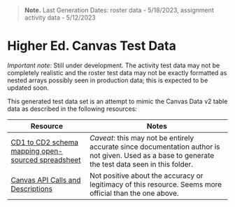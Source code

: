 > **Note.** Last Generation Dates: roster data - 5/18/2023, assignment activity data - 5/12/2023
> 

# Higher Ed. Canvas Test Data

<em>Important note</em>: Still under development. The activity test data may not be completely realistic and the roster test data may not be exactly formatted as nested arrays possibly seen in production data; this is expected to be updated soon.

This generated test data set is an attempt to mimic the Canvas Data v2 table data as described in the following resources:

| Resource | Notes |
| -------- | -------- |
| [CD1 to CD2 schema mapping open-sourced spreadsheet](https://docs.google.com/spreadsheets/d/1kqCXAD9K45L0QeEtbuuMAFp2fW8o0oC8EBzJf58SjrY/edit#gid=527545099) | <em>Caveat</em>: this may not be entirely accurate since documentation author is not given. Used as a base to generate the test data seen in this folder. |
| [Canvas API Calls and Descriptions](https://api-gateway.instructure.com/doc/) | Not positive about the accuracy or legitimacy of this resource. Seems more official than the one above. |
